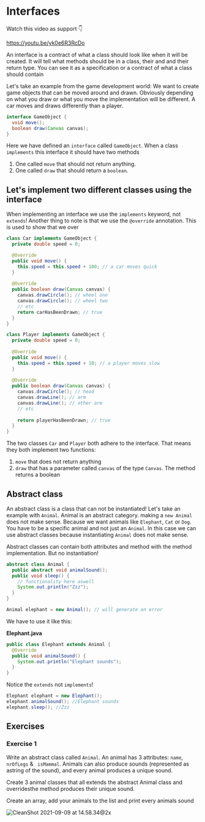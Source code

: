 # Interfaces

Watch this video as support 👇

https://youtu.be/yk0e6R3RcDo



An interface is a contract of what a class should look like when it will be created. It will tell what methods should be in a class, their and and their return type. You can see it as a specification or a contract of what a class should contain

Let's take an example from the game development world: We want to create game objects that can be moved around and drawn. Obviously depending on what you draw or what you move the implementation will be different. A car moves and draws differently than a player. 

```java
interface GameObject {
  void move();
  boolean draw(Canvas canvas);
}
```

Here we have defined an `interface` called `GameObject`. When a class `implements` this interface it should have two methods

1. One called `move` that should not return anything.
2. One called `draw` that should return a `boolean`.



## Let's implement two different classes using the interface

When implementing an interface we use the `implements` keyword, not `extends`! Another thing to note is that we use the `@override` annotation. This is used to show that we over

```java
class Car implements GameObject {
  private double speed = 0;

  @Override
  public void move() {
    this.speed = this.speed + 100; // a car moves quick
  }
  
  @Override
  public boolean draw(Canvas canvas) {
    canvas.drawCircle(); // wheel one
    canvas.drawCircle(); // wheel two
    // etc
    return carHasBeenDrawn; // true
  }
}
```



```java
class Player implements GameObject {
  private double speed = 0;
  
  @Override
  public void move() {
    this.speed = this.speed + 10; // a player moves slow
  }
  
  @Override
  public boolean draw(Canvas canvas) {
    canvas.drawCircle(); // head
    canvas.drawLine(); // arm
    canvas.drawLine(); // other arm
    // etc
    
    return playerHasBeenDrawn; // true
  }
}
```

The two classes `Car` and `Player` both adhere to the interface. That means they both implement two functions:

1. `move` that does not return anything
2. `draw` that has a parameter called `canvas` of the type `Canvas`. The method returns a boolean



## Abstract class

An abstract class is a class that can not be instantiated! Let's take an example with `Animal`. Animal is an abstract category. making a `new Animal` does not make sense. Because we want animals like `Elephant`, `Cat` or `Dog`. You have to be a specific animal and not just an `Animal`. In this case we can use abstract classes because instantiating `Animal` does not make sense.

Abstract classes can contain both attributes and method with the method implementation. But no instantiation!

```java
abstract class Animal {
  public abstract void animalSound();
  public void sleep() {
    // functionality here aswell
    System.out.println("Zzz");
  }
}
```

```java
Animal elephant = new Animal(); // will generate an error
```

We have to use it like this:



**Elephant.java**

````java
public class Elephant extends Animal {
  @Override
  public void animalSound() {
    System.out.println("Elephant sounds");
  }
}
````

Notice the `extends` not `implements`! 

```java
Elephant elephant = new Elephant();
elephant.animalSound(); //Elephant sounds
elephant.sleep(); //Zzz
```



## Exercises



### Exercise 1

Write  an  abstract  class  called  `Animal`.   An  animal  has  3  attributes:  `name`, `nrOfLegs`  & ` isMammal`.  Animals  can  also  produce  sounds  (represented  as  astring of the sound), and every animal produces a unique sound.

Create 3 animal classes that all extends the abstract Animal class and overridesthe method produces their unique sound.

Create an array, add your animals to the list and print every animals sound



![CleanShot 2021-09-09 at 14.58.34@2x](../../assets/inheritance-exercises.png)

